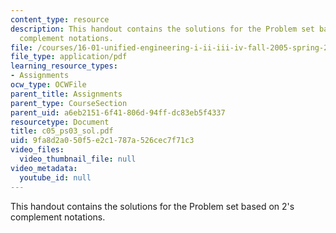 ```yaml
---
content_type: resource
description: This handout contains the solutions for the Problem set based on 2's
  complement notations.
file: /courses/16-01-unified-engineering-i-ii-iii-iv-fall-2005-spring-2006/9fa8d2a050f5e2c1787a526cec7f71c3_c05_ps03_sol.pdf
file_type: application/pdf
learning_resource_types:
- Assignments
ocw_type: OCWFile
parent_title: Assignments
parent_type: CourseSection
parent_uid: a6eb2151-6f41-806d-94ff-dc83eb5f4337
resourcetype: Document
title: c05_ps03_sol.pdf
uid: 9fa8d2a0-50f5-e2c1-787a-526cec7f71c3
video_files:
  video_thumbnail_file: null
video_metadata:
  youtube_id: null
---
```

This handout contains the solutions for the Problem set based on 2's complement notations.